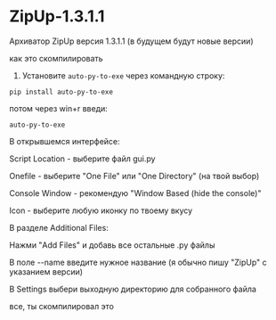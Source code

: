# ZipUp-1.3.1.1
Архиватор ZipUp версия 1.3.1.1 (в будущем будут новые версии)

как это скомпилировать

1. Установите `auto-py-to-exe` через командную строку:

`pip install auto-py-to-exe`

потом через win+r введи:

`auto-py-to-exe`

В открывшемся интерфейсе:

Script Location - выберите файл gui.py

Onefile - выберите "One File" или "One Directory" (на твой выбор)

Console Window - рекомендую "Window Based (hide the console)"

Icon - выберите любую иконку по твоему вкусу

В разделе Additional Files:

Нажми "Add Files" и добавь все остальные .py файлы

В поле --name введите нужное название (я обычно пишу "ZipUp" с указанием версии)

В Settings выбери выходную директорию для собранного файла

все, ты скомпилировал это
